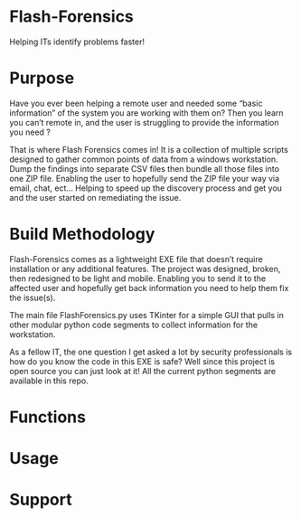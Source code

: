 # Flash-Forensics

Helping ITs identify problems faster!

# Purpose

Have you ever been helping a remote user and needed some “basic information” of the system you are working with them on? Then you learn you can’t remote in, and the user is struggling to provide the information you need ?  

That is where Flash Forensics comes in! It is a collection of multiple scripts designed to gather common points of data from a windows workstation. Dump the findings into separate CSV files then bundle all those files into one ZIP file. Enabling the user to hopefully send the ZIP file your way via email, chat, ect… Helping to speed up the discovery process and get you and the user started on remediating the issue. 

# Build Methodology

Flash-Forensics comes as a lightweight EXE file that doesn’t require installation or any additional features. The project was designed, broken, then redesigned to be light and mobile. Enabling you to send it to the affected user and hopefully get back information you need to help them fix the issue(s).

The main file FlashForensics.py uses TKinter for a simple GUI that pulls in other modular python code segments to collect information for the workstation. 

As a fellow IT, the one question I get asked a lot by security professionals is how do you know the code in this EXE is safe? Well since this project is open source you can just look at it! All the current python segments are available in this repo. 


# Functions

# Usage

# Support